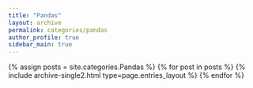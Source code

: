 ```yaml
---
title: "Pandas"
layout: archive
permalink: categories/pandas
author_profile: true
sidebar_main: true
---
```



{% assign posts = site.categories.Pandas %}
{% for post in posts %} {% include archive-single2.html type=page.entries_layout %} {% endfor %}
